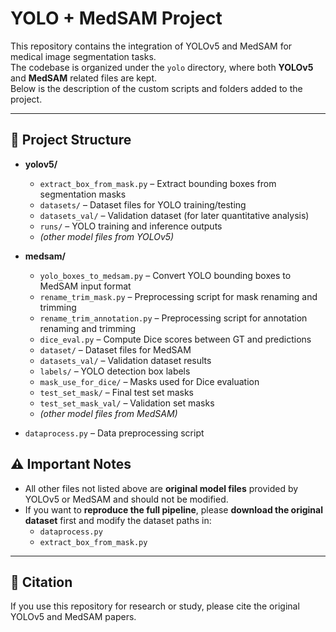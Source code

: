 # YOLO + MedSAM Project

This repository contains the integration of YOLOv5 and MedSAM for medical image segmentation tasks.  
The codebase is organized under the `yolo` directory, where both **YOLOv5** and **MedSAM** related files are kept.  
Below is the description of the custom scripts and folders added to the project.

---


## 📂 Project Structure


- **yolov5/**
  - `extract_box_from_mask.py` – Extract bounding boxes from segmentation masks  
  - `datasets/` – Dataset files for YOLO training/testing  
  - `datasets_val/` – Validation dataset (for later quantitative analysis)  
  - `runs/` – YOLO training and inference outputs  
  - *(other model files from YOLOv5)*  

- **medsam/**
  - `yolo_boxes_to_medsam.py` – Convert YOLO bounding boxes to MedSAM input format  
  - `rename_trim_mask.py` – Preprocessing script for mask renaming and trimming  
  - `rename_trim_annotation.py` – Preprocessing script for annotation renaming and trimming  
  - `dice_eval.py` – Compute Dice scores between GT and predictions  
  - `dataset/` – Dataset files for MedSAM  
  - `datasets_val/` – Validation dataset results  
  - `labels/` – YOLO detection box labels  
  - `mask_use_for_dice/` – Masks used for Dice evaluation  
  - `test_set_mask/` – Final test set masks  
  - `test_set_mask_val/` – Validation set masks  
  - *(other model files from MedSAM)*  

- `dataprocess.py` – Data preprocessing script




## ⚠️ Important Notes

- All other files not listed above are **original model files** provided by YOLOv5 or MedSAM and should not be modified.  
- If you want to **reproduce the full pipeline**, please **download the original dataset** first and modify the dataset paths in:
  - `dataprocess.py`
  - `extract_box_from_mask.py`

---

## 📌 Citation

If you use this repository for research or study, please cite the original YOLOv5 and MedSAM papers.
